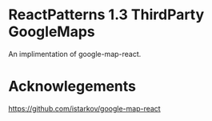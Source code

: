 # ReactPatterns 1.3 ThirdParty GoogleMaps

An implimentation of google-map-react.



# Acknowlegements

https://github.com/istarkov/google-map-react
